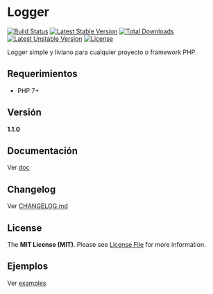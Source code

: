 Logger
======

[![Build Status](https://travis-ci.org/mostofreddy/loggy.svg?branch=master)](https://travis-ci.org/mostofreddy/loggy)
[![Latest Stable Version](https://poser.pugx.org/mostofreddy/loggy/v/stable.svg)](https://packagist.org/packages/mostofreddy/loggy)
[![Total Downloads](https://poser.pugx.org/mostofreddy/loggy/downloads.svg)](https://packagist.org/packages/mostofreddy/loggy)
[![Latest Unstable Version](https://poser.pugx.org/mostofreddy/loggy/v/unstable.svg)](https://packagist.org/mostofreddy/loggy)
[![License](https://poser.pugx.org/mostofreddy/loggy/license.svg)](https://packagist.org/packages/mostofreddy/loggy)

Logger simple y liviano para cualquier proyecto o framework PHP.

Requerimientos
--------------

* PHP 7+

Versión
-------

__1.1.0__

Documentación
-------

Ver [doc](doc/README.md)

Changelog
--------

Ver [CHANGELOG.md](CHANGELOG.md)

License
-------

The __MIT License (MIT)__. Please see [License File](LICENSE.md) for more information.

Ejemplos
-------

Ver [examples](examples/README.md)
